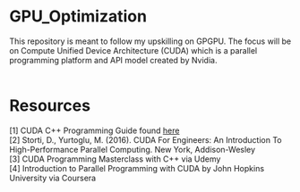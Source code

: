 # GPU_Optimization

This repository is meant to follow my upskilling on GPGPU.  The focus will be on Compute Unified Device Architecture (CUDA) which is a parallel programming platform and API model created by Nvidia.
<br /><br />


# Resources
[1]  CUDA C++ Programming Guide found [here]([here](https://docs.nvidia.com/cuda/cuda-c-programming-guide/index.html)) <br />
[2]  Storti, D., Yurtoglu, M. (2016). CUDA For Engineers: An Introduction To High-Performance Parallel Computing.  New York, Addison-Wesley <br />
[3]  CUDA Programming Masterclass with C++ via Udemy <br />
[4]  Introduction to Parallel Programming with CUDA by John Hopkins University via Coursera <br />
